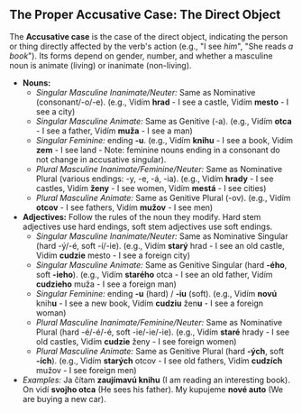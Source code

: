 ## The Proper Accusative Case: The Direct Object

The **Accusative case** is the case of the direct object, indicating the person or thing directly affected by the verb's action (e.g., "I see *him*", "She reads *a book*"). Its forms depend on gender, number, and whether a masculine noun is animate (living) or inanimate (non-living).

* **Nouns:**
    * *Singular Masculine Inanimate/Neuter:* Same as Nominative (consonant/-o/-e). (e.g., Vidím **hrad** - I see a castle, Vidím **mesto** - I see a city)
    * *Singular Masculine Animate:* Same as Genitive (-a). (e.g., Vidím **otca** - I see a father, Vidím **muža** - I see a man)
    * *Singular Feminine:* ending **-u**. (e.g., Vidím **knihu** - I see a book, Vidím **zem** - I see land - Note: feminine nouns ending in a consonant do not change in accusative singular).
    * *Plural Masculine Inanimate/Feminine/Neuter:* Same as Nominative Plural (various endings: -y, -e, -á, -ia). (e.g., Vidím **hrady** - I see castles, Vidím **ženy** - I see women, Vidím **mestá** - I see cities)
    * *Plural Masculine Animate:* Same as Genitive Plural (-ov). (e.g., Vidím **otcov** - I see fathers, Vidím **mužov** - I see men)
* **Adjectives:** Follow the rules of the noun they modify. Hard stem adjectives use hard endings, soft stem adjectives use soft endings.
    * *Singular Masculine Inanimate/Neuter:* Same as Nominative Singular (hard -ý/-é, soft -í/-ie). (e.g., Vidím **starý** hrad - I see an old castle, Vidím **cudzie** mesto - I see a foreign city)
    * *Singular Masculine Animate:* Same as Genitive Singular (hard **-ého**, soft **-ieho**). (e.g., Vidím **starého** otca - I see an old father, Vidím **cudzieho** muža - I see a foreign man)
    * *Singular Feminine:* ending **-u** (hard) / **-iu** (soft). (e.g., Vidím **novú** knih**u** - I see a new book, Vidím **cudziu** žen**u** - I see a foreign woman)
    * *Plural Masculine Inanimate/Feminine/Neuter:* Same as Nominative Plural (hard -é/-é/-é, soft -ie/-ie/-ie). (e.g., Vidím **staré** hrady - I see old castles, Vidím **cudzie** ženy - I see foreign women)
    * *Plural Masculine Animate:* Same as Genitive Plural (hard **-ých**, soft **-ích**). (e.g., Vidím **starých** otcov - I see old fathers, Vidím **cudzích** mužov - I see foreign men)
* *Examples:* Ja čítam **zaujímavú knihu** (I am reading an interesting book). On vidí **svojho otca** (He sees his father). My kupujeme **nové auto** (We are buying a new car).